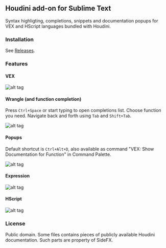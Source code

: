 ## Houdini add-on for Sublime Text
Syntax highligting, completions, snippets and documentation popups for VEX and HScript languages bundled with Houdini.


### Installation
See [Releases](https://github.com/teared/vex/releases).


### Features

#### VEX

![alt tag](https://raw.githubusercontent.com/teared/vex/master/develop/img/vex.png)

#### Wrangle (and function completion)
Press `Ctrl+Space` or start typing to open completions list. Choose function you need. Navigate back and forth using `Tab` and `Shift+Tab`.

![alt tag](https://raw.githubusercontent.com/teared/vex/master/develop/img/wrangle.png)

#### Popups
Default shortcut is `Ctrl+Alt+D`, also available as command "VEX: Show Documentation for Function" in Command Palette.

![alt tag](https://raw.githubusercontent.com/teared/vex/master/develop/img/helpcard.png)

#### Expression

![alt tag](https://raw.githubusercontent.com/teared/vex/master/develop/img/expressions.png)

#### HScript

![alt tag](https://raw.githubusercontent.com/teared/vex/master/develop/img/hscript.png)


### License
Public domain. Some files contains pieces of publicly available Houdini documentation. Such parts are property of SideFX.
